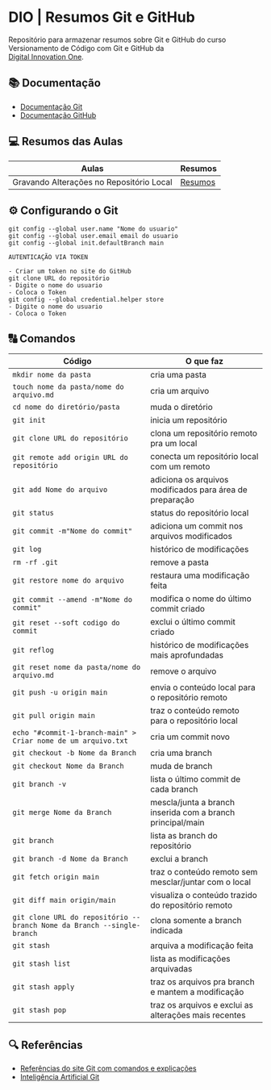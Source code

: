 # DIO | Resumos Git e GitHub

Repositório para armazenar resumos sobre Git e GitHub do curso Versionamento de Código com Git e GitHub da  
[Digital Innovation One](https://web.dio.me/course/versionamento-de-codigo-com-git-e-github/learning/599dd3dd-d189-474f-a55c-22f37b4472da?back=/track/coding-future-banco-pan-desenvolvimento-frontend-com-angular&tab=undefined&moduleId=undefined).

## 📚 Documentação
- [Documentação Git](https://git-scm.com/doc)
- [Documentação GitHub](https://docs.github.com/)

## 💻 Resumos das Aulas 

| Aulas | Resumos |
|-------|---------|
|Gravando Alterações no Repositório Local | [Resumos](https://github.com/oizaeljunior/BootCamp-DIO)|

## ⚙ Configurando o Git
```
git config --global user.name "Nome do usuario"
git config --global user.email email do usuario
git config --global init.defaultBranch main

AUTENTICAÇÃO VIA TOKEN

- Criar um token no site do GitHub
git clone URL do repositório
- Digite o nome do usuario
- Coloca o Token
git config --global credential.helper store
- Digite o nome do usuario
- Coloca o Token
```

## 🔠 Comandos
| Código | O que faz |
|--------|-----------|
| `mkdir nome da pasta` | cria uma pasta |
| `touch nome da pasta/nome do arquivo.md` | cria um arquivo |
| `cd nome do diretório/pasta`| muda o diretório |
| `git init` | inicia um repositório |         
| `git clone URL do repositório` | clona um repositório remoto pra um local |
| `git remote add origin URL do repositório` | conecta um repositório local com um remoto |                                                           
| `git add Nome do arquivo` | adiciona os arquivos modificados para área de preparação |                                                                     
| `git status` | status do repositório local |       
| `git commit -m"Nome do commit"` | adiciona um commit nos arquivos modificados |
| `git log` | histórico de modificações |          
| `rm -rf .git` | remove a pasta |      
| `git restore nome do arquivo` | restaura uma modificação feita |
| `git commit --amend -m"Nome do commit"` | modifica o nome do último commit criado |                                                        
| `git reset --soft codigo do commit` | exclui o último commit criado |
| `git reflog` | histórico de modificações mais aprofundadas |       
| `git reset nome da pasta/nome do arquivo.md` | remove o arquivo |
| `git push -u origin main` | envia o conteúdo local para o repositório remoto |
| `git pull origin main` | traz o conteúdo remoto para o repositório local |         
| `echo "#commit-1-branch-main" > Criar nome de um arquivo.txt` | cria um commit novo |                                     
| `git checkout -b Nome da Branch` | cria uma branch |
| `git checkout Nome da Branch` | muda de branch |
| `git branch -v` | lista o último commit de cada branch |   
| `git merge Nome da Branch` | mescla/junta a branch inserida com a branch principal/main |                                                                   
| `git branch` | lista as branch do repositório |    
| `git branch -d Nome da Branch` | exclui a branch |
| `git fetch origin main` | traz o conteúdo remoto sem mesclar/juntar com o local | 
| `git diff main origin/main` | visualiza o conteúdo trazido do repositório remoto |                                                                
| `git clone URL do repositório --branch Nome da Branch --single-branch` | clona somente a branch indicada |                           
| `git stash` | arquiva a modificação feita |      
| `git stash list` | lista as modificações arquivadas | 
| `git stash apply` | traz os arquivos pra branch e mantem a modificação |
| `git stash pop` | traz os arquivos e exclui as alterações mais recentes |  

## 🔍 Referências
- [Referências do site Git com comandos e explicações](https://git-scm.com/docs)
- [Inteligência Artificial Git](https://gitfluence.com/)